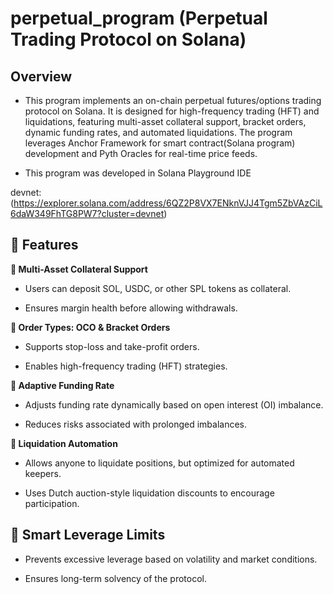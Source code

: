 # perpetual_program (Perpetual Trading Protocol on Solana)



## Overview

- This program implements an on-chain perpetual futures/options trading protocol on Solana. It is designed for high-frequency trading (HFT) and liquidations, featuring multi-asset collateral support, bracket orders, dynamic funding rates, and automated liquidations. The program leverages Anchor Framework for smart contract(Solana program) development and Pyth Oracles for real-time price feeds.

- This program was developed in Solana Playground IDE

devnet:(https://explorer.solana.com/address/6QZ2P8VX7ENknVJJ4Tgm5ZbVAzCiL6daW349FhTG8PW7?cluster=devnet)


## 🚀 Features

**🔹 Multi-Asset Collateral Support**

- Users can deposit SOL, USDC, or other SPL tokens as collateral.

- Ensures margin health before allowing withdrawals.

**🔹 Order Types: OCO & Bracket Orders**

- Supports stop-loss and take-profit orders.

- Enables high-frequency trading (HFT) strategies.

**🔹 Adaptive Funding Rate**

- Adjusts funding rate dynamically based on open interest (OI) imbalance.

- Reduces risks associated with prolonged imbalances.

**🔹 Liquidation Automation**

- Allows anyone to liquidate positions, but optimized for automated keepers.

- Uses Dutch auction-style liquidation discounts to encourage participation.

## 🔹 Smart Leverage Limits

- Prevents excessive leverage based on volatility and market conditions.

- Ensures long-term solvency of the protocol.

